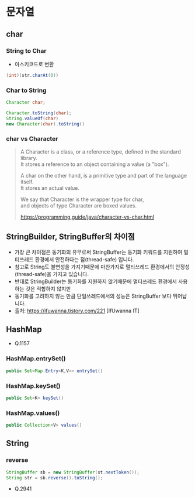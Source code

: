 # 문자열

## char
### String to Char
- 아스키코드로 변환
```java
(int)(str.charAt(0))
```
### Char to String
```java
Character char;

Character.toString(char);
String.valueOf(char)
new Character(char).toString()
```

### char vs Character
>A Character is a class, or a reference type, defined in the standard library.  
>It stores a reference to an object containing a value (a "box").  
>
>A char on the other hand, is a primitive type and part of the language itself.   
>It stores an actual value.  
>
>We say that Character is the wrapper type for char,   
>and objects of type Character are boxed values.  
>
><https://programming.guide/java/character-vs-char.html>

## StringBuilder, StringBuffer의 차이점
- 가장 큰 차이점은 동기화의 유무로써 StringBuffer는 동기화 키워드를 지원하여 멀티쓰레드 환경에서 안전하다는 점(thread-safe) 입니다.  
- 참고로 String도 불변성을 가지기때문에 마찬가지로  멀티쓰레드 환경에서의 안정성(thread-safe)을 가지고 있습니다. 
- 반대로 StringBuilder는 동기화를 지원하지 않기때문에 멀티쓰레드 환경에서 사용하는 것은 적합하지 않지만 
- 동기화를 고려하지 않는 만큼 단일쓰레드에서의 성능은 StringBuffer 보다 뛰어납니다.
- 출처: https://ifuwanna.tistory.com/221 [IfUwanna IT]


## HashMap
- Q.1157
### HashMap.entrySet()
```java
public Set<Map.Entry<K,​V>> entrySet()
```
### HashMap.keySet()
```java
public Set<K> keySet()
```
### HashMap.values() 
```java
public Collection<V> values()
```


## String
### reverse
```java
StringBuffer sb = new StringBuffer(st.nextToken());
String str = sb.reverse().toString();
```
- Q.2941

